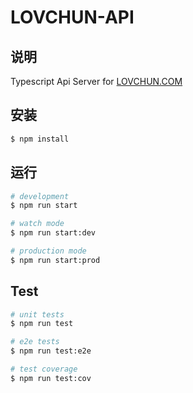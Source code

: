 # LOVCHUN-API

## 说明

Typescript Api Server for [LOVCHUN.COM](https://www.lovchun.com)

## 安装

```bash
$ npm install
```

## 运行

```bash
# development
$ npm run start

# watch mode
$ npm run start:dev

# production mode
$ npm run start:prod
```

## Test

```bash
# unit tests
$ npm run test

# e2e tests
$ npm run test:e2e

# test coverage
$ npm run test:cov
```